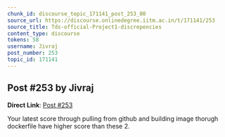 ```yaml
---
chunk_id: discourse_topic_171141_post_253_00
source_url: https://discourse.onlinedegree.iitm.ac.in/t/171141/253
source_title: Tds-official-Project1-discrepencies
content_type: discourse
tokens: 58
username: Jivraj
post_number: 253
topic_id: 171141
---
```


## Post #253 by Jivraj

**Direct Link**: [Post #253](https://discourse.onlinedegree.iitm.ac.in/t/171141/253)

Your latest score through pulling from github and building image thorugh dockerfile have higher score than these 2.
